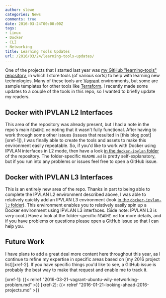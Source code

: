 ```yaml
---
author: slowe
categories: News
comments: true
date: 2016-03-24T00:00:00Z
tags:
- Linux
- Docker
- CLI
- Networking
title: Learning Tools Updates
url: /2016/03/24/learning-tools-updates/
---
```


One of the projects that I started last year was [my GitHub "learning-tools" repository][link-1], in which I store tools (of various sorts) to help with learning new technologies. Many of these tools are [Vagrant][link-2] environments, but some are sample templates for other tools like [Terraform][link-3]. I recently made some updates to a couple of the tools in this repo, so I wanted to briefly update my readers.

## Docker with IPVLAN L2 Interfaces

This area of the repository was already present, but I had a note in the repo's main `README.md` noting that it wasn't fully functional. After having to work through some other issues (issues that resulted in [this blog post][xref-1]), I was finally able to create the tools and assets to make this environment easily repeatable. So, if you'd like to work with Docker using IPVLAN interfaces in L2 mode, then have a look [in the `docker-ipvlan` folder][link-4] of the repository. The folder-specific `README.md` is pretty self-explanatory, but if you run into any problems or issues feel free to open a GitHub issue.

## Docker with IPVLAN L3 Interfaces

This is an entirely new area of the repo. Thanks in part to being able to complete the IPVLAN L2 environment described above, I was able to relatively quickly add an IPVLAN L3 environment (look [in the `docker-ipvlan-l3` folder][link-5]). This environment enables you to relatively easily spin up a Docker environment using IPVLAN L3 interfaces. (Side note: IPVLAN L3 is _very_ cool.) Have a look at the folder-specific `README.md` for more details, and if you have problems or questions please open a GitHub issue so that I can help you.

## Future Work

I have plans to add a great deal more content here throughout this year, as I continue to refine my expertise in specific areas based on [my 2016 project list][xref-2]. If you have specific things you'd like to see, a GitHub issue is probably the best way to make that request and enable me to track it.



[link-1]: https://github.com/lowescott/learning-tools
[link-2]: http://www.vagrantup.com
[link-3]: http://www.terraform.io
[link-4]: https://github.com/lowescott/learning-tools/tree/master/docker-ipvlan
[link-5]: https://github.com/lowescott/learning-tools/tree/master/docker-ipvlan-l3
[xref-1]: {{< relref "2016-03-21-vagrant-ubuntu-wily-networking-problem.md" >}}
[xref-2]: {{< relref "2016-01-21-looking-ahead-2016-projects.md" >}}
